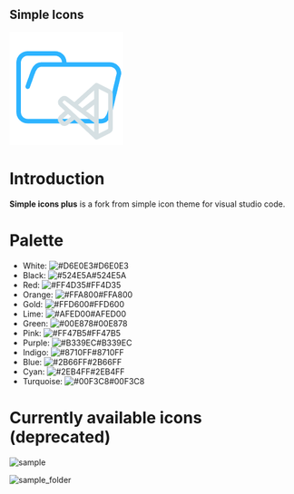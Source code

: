 ## Simple Icons

![Logo](./Logo.png)

# Introduction

**Simple icons plus** is a fork from simple icon theme for visual studio code.

# Palette

* White: ![#D6E0E3](https://placehold.co/16/D6E0E3/D6E0E3.png)#D6E0E3
* Black: ![#524E5A](https://placehold.co/16/524E5A/524E5A.png)#524E5A
* Red: ![#FF4D35](https://placehold.co/16/FF4D35/FF4D35.png)#FF4D35
* Orange: ![#FFA800](https://placehold.co/16/FFA800/FFA800.png)#FFA800
* Gold: ![#FFD600](https://placehold.co/16/FFD600/FFD600.png)#FFD600
* Lime: ![#AFED00](https://placehold.co/16/AFED00/AFED00.png)#AFED00
* Green: ![#00E878](https://placehold.co/16/00E878/00E878.png)#00E878
* Pink: ![#FF47B5](https://placehold.co/16/FF47B5/FF47B5.png)#FF47B5
* Purple: ![#B339EC](https://placehold.co/16/B339EC/B339EC.png)#B339EC
* Indigo: ![#8710FF](https://placehold.co/16/8710FF/8710FF.png)#8710FF
* Blue: ![#2B66FF](https://placehold.co/16/2B66FF/2B66FF.png)#2B66FF
* Cyan: ![#2EB4FF](https://placehold.co/16/2EB4FF/2EB4FF.png)#2EB4FF
* Turquoise: ![#00F3C8](https://placehold.co/16/00F3C8/00F3C8.png)#00F3C8

<!-- # Changelog

```diff

``` -->

# Currently available icons (deprecated)

![sample](./assets/sample.png)

![sample_folder](./assets/sample_folder.png)
